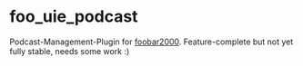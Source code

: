 # foo_uie_podcast

Podcast-Management-Plugin for [foobar2000](http://www.foobar2000.org/). Feature-complete but not yet fully stable, needs some work :)
